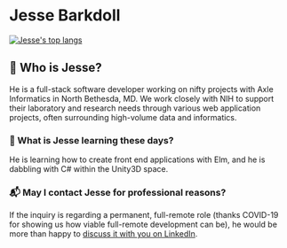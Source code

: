 # Jesse Barkdoll

[![Jesse's top langs](https://github-readme-stats.vercel.app/api/top-langs/?username=barkdoll&theme=nord&layout=compact)](https://github.com/barkdoll)

## 🔎 Who is Jesse?

He is a full-stack software developer working on nifty projects with Axle Informatics in North Bethesda, MD. We work closely with NIH to support their laboratory and research needs through various web application projects, often surrounding high-volume data and informatics.

### 🌳 What is Jesse learning these days?

He is learning how to create front end applications with Elm, and he is dabbling with C# within the Unity3D space.

### 📬 May I contact Jesse for professional reasons?

If the inquiry is regarding a permanent, full-remote role (thanks COVID-19 for showing us how viable full-remote development can be), he would be more than happy to [discuss it with you on LinkedIn](https://www.linkedin.com/in/jessebarkdoll/).
